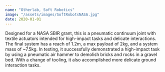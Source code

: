 ```yaml
---
name: "Otherlab, Soft Robotics"
image: "/assets/images/SoftRobotsNASA.jpg"
date: 2020-01-01
---
```

Designed for a NASA SBIR grant, this is a pneumatic continuum joint with textile actuators intended for high-impact tasks and delicate interactions. The final system has a reach of 1.2m, a max payload of 2kg, and a system mass of ~7.5kg. In testing, it successfully demonstrated a high-impact task by using a pneumatic air hammer to demolish bricks and rocks in a gravel bed. With a change of tooling, it also accomplished more delicate ground interaction tasks.
